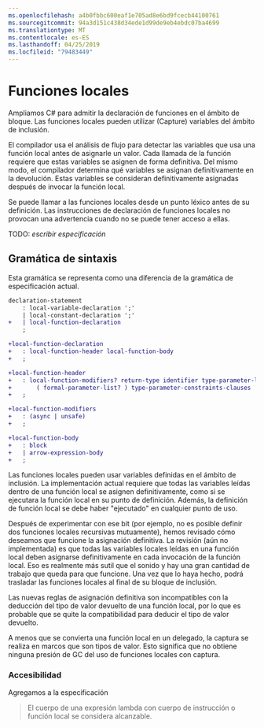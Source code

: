 ```yaml
---
ms.openlocfilehash: a4b0fbbc600eaf1e705ad8e6bd9fcecb44100761
ms.sourcegitcommit: 94a3d151c438d34ede1d99de9eb4ebdc07ba4699
ms.translationtype: MT
ms.contentlocale: es-ES
ms.lasthandoff: 04/25/2019
ms.locfileid: "79483449"
---
```

# <a name="local-functions"></a>Funciones locales

Ampliamos C# para admitir la declaración de funciones en el ámbito de bloque. Las funciones locales pueden utilizar (Capture) variables del ámbito de inclusión.

El compilador usa el análisis de flujo para detectar las variables que usa una función local antes de asignarle un valor. Cada llamada de la función requiere que estas variables se asignen de forma definitiva. Del mismo modo, el compilador determina qué variables se asignan definitivamente en la devolución. Estas variables se consideran definitivamente asignadas después de invocar la función local.

Se puede llamar a las funciones locales desde un punto léxico antes de su definición. Las instrucciones de declaración de funciones locales no provocan una advertencia cuando no se puede tener acceso a ellas.

TODO: _escribir especificación_

## <a name="syntax-grammar"></a>Gramática de sintaxis

Esta gramática se representa como una diferencia de la gramática de especificación actual.

```diff
declaration-statement
    : local-variable-declaration ';'
    | local-constant-declaration ';'
+   | local-function-declaration
    ;

+local-function-declaration
+   : local-function-header local-function-body
+   ;

+local-function-header
+   : local-function-modifiers? return-type identifier type-parameter-list?
+       ( formal-parameter-list? ) type-parameter-constraints-clauses
+   ;

+local-function-modifiers
+   : (async | unsafe)
+   ;

+local-function-body
+   : block
+   | arrow-expression-body
+   ;
```

Las funciones locales pueden usar variables definidas en el ámbito de inclusión. La implementación actual requiere que todas las variables leídas dentro de una función local se asignen definitivamente, como si se ejecutara la función local en su punto de definición. Además, la definición de función local se debe haber "ejecutado" en cualquier punto de uso.

Después de experimentar con ese bit (por ejemplo, no es posible definir dos funciones locales recursivas mutuamente), hemos revisado cómo deseamos que funcione la asignación definitiva. La revisión (aún no implementada) es que todas las variables locales leídas en una función local deben asignarse definitivamente en cada invocación de la función local. Eso es realmente más sutil que el sonido y hay una gran cantidad de trabajo que queda para que funcione. Una vez que lo haya hecho, podrá trasladar las funciones locales al final de su bloque de inclusión.

Las nuevas reglas de asignación definitiva son incompatibles con la deducción del tipo de valor devuelto de una función local, por lo que es probable que se quite la compatibilidad para deducir el tipo de valor devuelto.

A menos que se convierta una función local en un delegado, la captura se realiza en marcos que son tipos de valor. Esto significa que no obtiene ninguna presión de GC del uso de funciones locales con captura.

### <a name="reachability"></a>Accesibilidad

Agregamos a la especificación

> El cuerpo de una expresión lambda con cuerpo de instrucción o función local se considera alcanzable.
